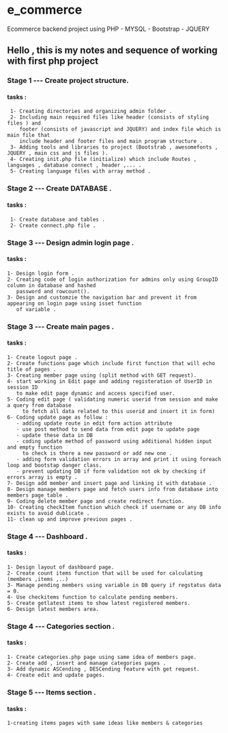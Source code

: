 # e_commerce

Ecommerce backend project using PHP - MYSQL - Bootstrap - JQUERY

## Hello , this is my notes and sequence of working with first php project

### Stage 1 --- Create project structure.

#### tasks :

     1- Creating directories and organizing admin folder .
     2- Including main required files like header (consists of styling files ) and
        footer (consists of javascript and JQUERY) and index file which is main file that
        include header and footer files and main program structure .
     3- Adding tools and libraries to project (Bootstrab , awesomefonts , JQUERY , main css and js files ).
     4- Creating init.php file (initialize) which include Routes , languages , database connect , header ,... .
     5- Creating language files with array method .

### Stage 2 --- Create DATABASE .

#### tasks :

     1- Create database and tables .
     2- Create connect.php file .

### Stage 3 --- Design admin login page .

#### tasks :

    1- Design login form .
    2- Creating code of login authorization for admins only using GroupID column in database and hashed
       password and rowcount().
    3- Design and customzie the navigation bar and prevent it from appearing on login page using isset function
       of variable .

### Stage 3 --- Create main pages .

#### tasks :

    1- Create logout page .
    2- Create functions page which include first function that will echo title of pages .
    3- Creating member page using (split method with GET request).
    4- start working in Edit page and adding registeration of UserID in session ID
       to make edit page dynamic and access specified user.
    5- Coding edit page ( validating numeric userid from session and make a query from database
         to fetch all data related to this userid and insert it in form)
    6- Coding update page as follow :
       - adding update route in edit form action attribute
       - use post method to send data from edit page to update page
       - update these data in DB
       - coding update method of password using additional hidden input and empty function
         to check is there a new password or add new one .
       - adding form validation errors in array and print it using foreach loop and bootstap danger class.
       - prevent updating DB if form validation not ok by checking if errors array is empty .
    7- Design add member and insert page and linking it with database .
    8- Design manage members page and fetch users info from database into members page table .
    9- Coding delete member page and create redirect function.
    10- Creating checkItem function which check if username or any DB info exists to avoid dublicate .
    11- clean up and improve previous pages .

### Stage 4 --- Dashboard .

#### tasks :

    1- Design layout of dashboard page.
    2- Create count items function that will be used for calculating (members ,items ,..)
    3- Manage pending members using variable in DB query if regstatus data = 0.
    4- Use checkitems function to calculate pending members.
    5- Create getlatest items to show latest registered members.
    6- Design latest members area.

### Stage 4 --- Categories section .

#### tasks :

    1- Create categories.php page using same idea of members page.
    2- Create add , insert and manage categories pages .
    3- Add dynamic ASCending , DESCending feature with get request.
    4- Create edit and update pages.

### Stage 5 --- Items section .

#### tasks :

    1-creating items pages with same ideas like members & categories
